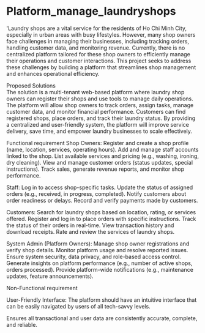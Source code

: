# Platform_manage_laundryshops
'Laundry shops are a vital service for the residents of Ho Chi Minh City, especially in urban areas with busy lifestyles. However, many shop owners face challenges in managing their businesses, including tracking orders, handling customer data, and monitoring revenue. Currently, there is no centralized platform tailored for these shop owners to efficiently manage their operations and customer interactions. This project seeks to address these challenges by building a platform that streamlines shop management and enhances operational efficiency. 

Proposed Solutions  
The solution is a multi-tenant web-based platform where laundry shop owners can register their shops and use tools to manage daily operations. The platform will allow shop owners to track orders, assign tasks, manage customer data, and monitor financial performance. Customers can find registered shops, place orders, and track their laundry status. By providing a centralized and user-friendly system, the platform will improve service delivery, save time, and empower laundry businesses to scale effectively.  

Functional requirement 
Shop Owners: 
Register and create a shop profile (name, location, services, operating hours). 
Add and manage staff accounts linked to the shop. 
List available services and pricing (e.g., washing, ironing, dry cleaning). 
View and manage customer orders (status updates, special instructions). 
Track sales, generate revenue reports, and monitor shop performance. 
 
Staff: 
Log in to access shop-specific tasks. 
Update the status of assigned orders (e.g., received, in progress, completed). 
Notify customers about order readiness or delays. 
Record and verify payments made by customers. 

Customers: 
Search for laundry shops based on location, rating, or services offered. 
Register and log in to place orders with specific instructions. 
Track the status of their orders in real-time. 
View transaction history and download receipts. 
Rate and review the services of laundry shops. 

System Admin (Platform Owners): 
Manage shop owner registrations and verify shop details. 
Monitor platform usage and resolve reported issues. 
Ensure system security, data privacy, and role-based access control. 
Generate insights on platform performance (e.g., number of active shops, orders processed). 
Provide platform-wide notifications (e.g., maintenance updates, feature announcements). 

 

Non-Functional requirement 

User-Friendly Interface: The platform should have an intuitive interface that can be easily navigated by users of all tech-savvy levels. 

Ensures all transactional and user data are consistently accurate, complete, and reliable. 
